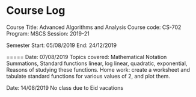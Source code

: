 # Course Log

Course Title: Advanced Algorithms and Analysis
Course code: CS-702
Program: MSCS
Session: 2019-21 

Semester Start: 05/08/2019  End: 24/12/2019

=====
Date: 07/08/2019
Topics covered: Mathematical Notation Summations, Standard functions linear, log linear, quadratic, exponential, Reasons of studying these functions.
Home work: create a worksheet and tabulate standard functions for various values of 2, and plot them.

Date: 14/08/2019
No class due to Eid vacations


